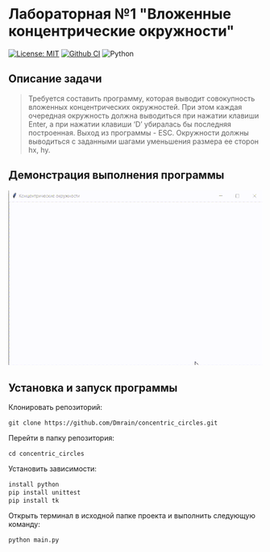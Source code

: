 # Лабораторная №1 "Вложенные концентрические окружности"


[![License: MIT ](https://img.shields.io/badge/License-MIT-red.svg)](https://opensource.org/licenses/MIT)
[![Github CI](https://github.com/Dmrain/concentric_circles/actions/workflows/ci.yml/badge.svg)](https://github.com/Dmrain/concentric_circles/actions/workflows/ci.yml)
![Python](https://img.shields.io/badge/Python-3.10.11-blue)

## Описание задачи
> Требуется составить программу, которая выводит совокупность вложенных концентрических окружностей. При этом каждая очередная окружность должна выводиться при нажатии клавиши Enter, а при 
нажатии клавиши ‘D’ убиралась бы последняя построенная. Выход из программы - ESC. Окружности должны выводиться с заданными шагами уменьшения размера ее сторон hx, hy.

## Демонстрация выполнения программы

![GIF](https://github.com/Dmrain/concentric_circles/blob/master/gifs/circles.gif)

## Установка и запуск программы

Клонировать репозиторий:

    git clone https://github.com/Dmrain/concentric_circles.git

Перейти в папку репозитория:

    cd concentric_circles

Установить зависимости:

    install python
    pip install unittest
    pip install tk

Открыть терминал в исходной папке проекта и выполнить следующую команду:
    
    python main.py

